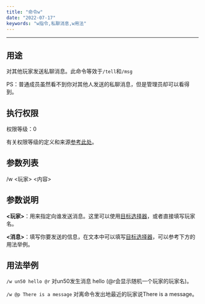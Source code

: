 ```yaml
---
title: "命令w"
date: "2022-07-17"
keywords: "w指令,私聊消息,w用法"
---
```


---

## 用途

对其他玩家发送私聊消息。此命令等效于`/tell`和`/msg`

PS：普通成员虽然看不到你对其他人发送的私聊消息，但是管理员却可以看得到。

## 执行权限

权限等级：0

有关权限等级的定义和来源[参考此处](/commands/权限等级 "参考此处")。

## 参数列表

/w <玩家> <内容>

## 参数说明

**<玩家>**：用来指定向谁发送消息。这里可以使用[目标选择器](/commands/目标选择器 "目标选择器")，或者直接填写玩家名。

**<消息>**：填写你要发送的信息，在文本中可以填写[目标选择器](/commands/目标选择器 "目标选择器")，可以参考下方的用法举例。

## 用法举例

`/w un50 hello @r`  对un50发生消息 hello (@r会显示随机一个玩家的玩家名)。

`/w @p There is a message`  对离命令发出地最近的玩家说There is a message。
